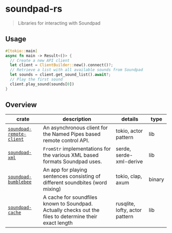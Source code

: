 # soundpad-rs

> Libraries for interacting with Soundpad

## Usage

```rust
#[tokio::main]
async fn main -> Result<()> {
  // Create a new API client
  let client = ClientBuilder::new().connect()?;
  // Retrieve a list with all available sounds from Soundpad
  let sounds = client.get_sound_list().await?;
  // Play the first sound
  client.play_sound(sounds[0])
}
```

## Overview

|crate|description|details|type|
|-|-|-|-|
|[`soundpad-remote-client`](https://crates.io/crates/soundpad-remote-client)|An asynchronous client for the Named Pipes based remote control API.|tokio, actor pattern|lib|
|[`soundpad-xml`](https://crates.io/crates/soundpad-xml)|`FromStr` implementations for the various XML based formats Soundpad uses.|serde, serde-xml-derive|lib|
|[`soundpad-bumblebee`](https://crates.io/crates/soundpad-bumblebee)|An app for playing sentences consisting of different soundbites (word mixing) |tokio, clap, axum|binary|
|[`soundpad-cache`](https://crates.io/crates/soundpad-cache)|A cache for soundfiles known to Soundpad.<br>Actually checks out the files to determine their exact length|rusqlite, lofty, actor pattern|lib|
